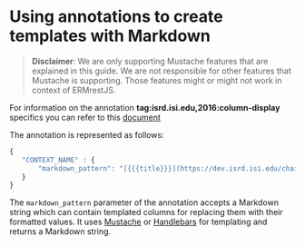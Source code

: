 # Using annotations to create templates with Markdown

> **Disclaimer**:
> We are only supporting Mustache features that are explained in this guide. We are not responsible for other features that Mustache is supporting. Those features might or might not work in context of ERMrestJS.

For information on the annotation **tag:isrd.isi.edu,2016:column-display** specifics you can refer to this [document](annotation.md#tag-2016-column-display)

The annotation is represented as follows:

```javascript
{
   "CONTEXT_NAME" : {
       "markdown_pattern": "[{{{title}}}](https://dev.isrd.isi.edu/chaise/search?name={{{name}}})"
   }
}
```

The `markdown_pattern` parameter of the annotation accepts a Markdown string which can contain templated columns for replacing them with their formatted values. It uses [Mustache](mustache-templating.md) or [Handlebars](handlebars.md) for templating and returns a Markdown string.

